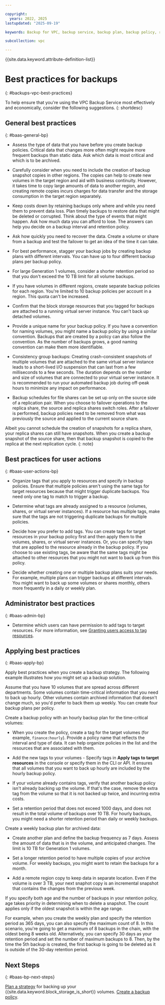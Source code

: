 ```yaml
---

copyright:
  years: 2022, 2025
lastupdated: "2025-09-19"

keywords: Backup for VPC, backup service, backup plan, backup policy, restore, restore volume, restore data

subcollection: vpc

---
```


{{site.data.keyword.attribute-definition-list}}

# Best practices for backups
{: #backups-vpc-best-practices}

To help ensure that you're using the VPC Backup Service most effectively and economically, consider the following suggestions.
{: shortdesc}

## General best practices
{: #baas-general-bp}

* Assess the type of data that you have before you create backup policies. Critical data that changes more often might require more frequent backups than static data. Ask which data is most critical and which is to be archived.

* Carefully consider when you need to include the creation of backup snapshot copies in other regions. The copies can help to create new volumes in the target region and aid with business continuity. However, it takes time to copy large amounts of data to another region, and creating remote copies incurs charges for data transfer and the storage consumption in the target region separately.

* Keep costs down by retaining backups only where and while you need them to prevent data loss. Plan timely backups to restore data that might be deleted or corrupted. Think about the type of events that might happen. Ask how much data you can afford to lose. The answers can help you decide on a backup interval and retention policy.

* Ask how quickly you need to recover the data. Create a volume or share from a backup and test the failover to get an idea of the time it can take.

* For best performance, stagger your backup jobs by creating backup plans with different intervals. You can have up to four different backup plans per backup policy.

* For large Generation 1 volumes, consider a shorter retention period so that you don't exceed the 10 TB limit for all volume backups.

* If you have volumes in different regions, create separate backup policies for each region. You're limited to 10 backup policies per account in a region. This quota can't be increased.

* Confirm that the block storage resources that you tagged for backups are attached to a running virtual server instance. You can't back up detached volumes.

* Provide a unique name for your backup policy. If you have a convention for naming volumes, you might name a backup policy by using a similar convention. Backups that are created by a policy can also follow the convention. As the number of backups grows, a good naming convention can make them more identifiable.

* Consistency group backups: Creating crash-consistent snapshots of multiple volumes that are attached to the same virtual server instance leads to a short-lived I/O suspension that can last from a few milliseconds to a few seconds. The duration depends on the number and size of volumes that are connected to your virtual server instance. It is recommended to run your automated backup job during off-peak hours to minimize any impact on performance.

*  Backup schedules for file shares can be set up only on the source side of a replication pair. When you choose to failover operations to the replica share, the source and replica shares switch roles. After a failover is performed, backup policies need to be removed from what was previously the source and applied to the current source share.

Albeit you cannot schedule the creation of snapshots for a replica share, your replica shares can still have snapshots. When you create a backup snapshot of the source share, then that backup snapshot is copied to the replica at the next replication cycle. 
{: note}

## Best practices for user actions
{: #baas-user-actions-bp}

* Organize tags that you apply to resources and specify in backup policies. Ensure that multiple policies aren't using the same tags for target resources because that might trigger duplicate backups. You need only one tag to match to trigger a backup.

* Determine what tags are already assigned to a resource (volumes, shares, or virtual server instances). If a resource has multiple tags, make sure that the tags are not triggering duplicate backups for multiple policies.

* Decide how you prefer to add tags. You can create tags for target resources in your backup policy first and then apply them to the volumes, shares, or virtual server instances. Or, you can specify tags that are applied to the resource already in the backup policy. If you choose to use existing tags, be aware that the same tags might be attached to other resources that you might not want to back up from this policy.

* Decide whether creating one or multiple backup plans suits your needs. For example, multiple plans can trigger backups at different intervals. You might want to back up some volumes or shares monthly, others more frequently in a daily or weekly plan.

## Administrator best practices
{: #baas-admin-bp}

* Determine which users can have permission to add tags to target resources. For more information, see [Granting users access to tag resources](/docs/account?topic=account-access).

## Applying best practices
{: #baas-apply-bp}

Apply best practices when you create a backup strategy. The following example illustrates how you might set up a backup solution.

Assume that you have 10 volumes that are spread across different departments. Some volumes contain time-critical information that you need to back up hourly. Other volumes contain archived information that doesn't change much, so you'd prefer to back them up weekly. You can create four backup plans per policy.

Create a backup policy with an hourly backup plan for the time-critical volumes:

   * When you create the policy, create a tag for the target volumes (for example, `finance:hourly`). Provide a policy name that reflects the interval and type of data. It can help organize policies in the list and the resources that are associated with them.

   * Add the new tags to your volumes - Specify tags in **Apply tags to target resources** in the console or specify them in the CLI or API. It ensures that all volumes that you want to back up hourly are included by the hourly backup policy.

   * If your volume already contains tags, verify that another backup policy isn't already backing up the volume. If that's the case, remove the extra tag from the volume so that it is not backed up twice, and incurring extra costs.

   * Set a retention period that does not exceed 1000 days, and does not result in the total volume of backups over 10 TB. For hourly backups, you might need a shorter retention period than daily or weekly backups.

Create a weekly backup plan for archived data:

   * Create another plan and define the backup frequency as 7 days. Assess the amount of data that is in the volume, and anticipated changes. The limit is 10 TB for Generation 1 volumes.

   * Set a longer retention period to have multiple copies of your archive volume. For weekly backups, you might want to retain the backups for a month.

   * Add a remote region copy to keep data in separate location. Even if the volume is over 3 TB, your next snaphot copy is an incremental snapshot that contains the changes from the previous week.

If you specify both age and the number of backups in your retention policy, age takes priority in determining when to delete a snapshot. The count applies only if the oldest snapshot is within the age range.

For example, when you create the weekly plan and specify the retention period as 365 days, you can also specify the maximum count of 8. In this scenario, you're going to get a maximum of 8 backups in the chain, with the oldest being 8 weeks old. Alternatively, you can specify 30 days as your retention period and set the number of maximum backups to 8. Then, by the time the 5th backup is created, the first backup is going to be deleted as it is outside of the 30-day retention period.

## Next Steps
{: #baas-bp-next-steps}

[Plan a strategy](/docs/vpc?topic=vpc-backups-vpc-planning) for backing up your {{site.data.keyword.block_storage_is_short}} volumes.
[Create a backup policy](/docs/vpc?topic=vpc-create-backup-policy-and-plan).
